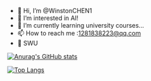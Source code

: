 - 👋 Hi, I’m @WinstonCHEN1
- 👀 I’m interested in AI!
- 🌱 I’m currently learning university courses...
- 📫 How to reach me :1281838223@qq.com
- 🏫 SWU

[![Anurag's GitHub stats](https://github-readme-stats.vercel.app/api?username=WinstonCHEN1)](https://github.com/anuraghazra/github-readme-stats)

[![Top Langs](https://github-readme-stats.vercel.app/api/top-langs/?username=WinstonCHEN1)](https://github.com/anuraghazra/github-readme-stats)

<!---
WinstonCHEN1/WinstonCHEN1 is a ✨ special ✨ repository because its `README.md` (this file) appears on your GitHub profile.
You can click the Preview link to take a look at your changes.
--->
